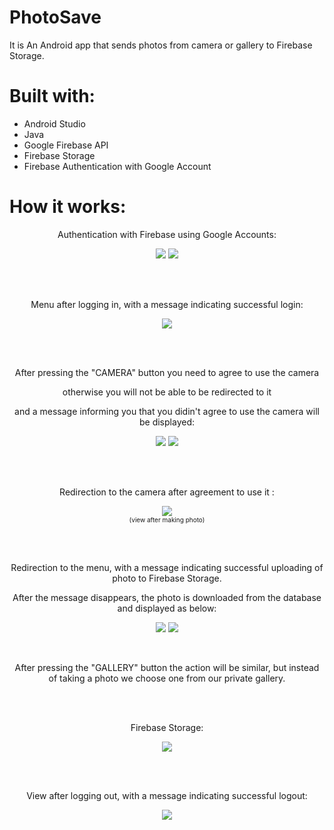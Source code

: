 # PhotoSave
It is An Android app that sends photos from camera or gallery to Firebase Storage.

# Built with:
* Android Studio
* Java
* Google Firebase API
* Firebase Storage
* Firebase Authentication with Google Account


# How it works:

<p align="center">
Authentication with Firebase using Google Accounts: 
</p>

<p align="center">
  <img src="https://i.imgur.com/4rjHgoI.png">
   <img src="https://i.imgur.com/tAL5Qhq.png">
</p>


<br><br>
<p align="center">
Menu after logging in, with a message indicating successful login:
</p>

<p align="center">
   <img src="https://i.imgur.com/NoFukXz.png">
</p>
  

<br><br>
<p align="center">
After pressing the "CAMERA" button you need to agree to use the camera 
</p>
<p align="center">
otherwise  you will not be able to be redirected to it
</p>
<p align="center">
and a message informing you that you didin't agree to use the camera will be displayed: 
</p>

<p align="center">
  <img src="https://i.imgur.com/mXtxHRd.png">
  <img src="https://i.imgur.com/VoUnx5C.png">
</p>

<br><br>
<p align="center">
Redirection to the camera after agreement to use it :
</p>

<p align="center">
   <img src="https://i.imgur.com/Jmc3rKz.png"><br>
  <font size="1">(view after making photo)</font>
</p>
  

<br><br>
<p align="center">
Redirection to the menu, with a message indicating successful uploading of photo to Firebase Storage. 
</p>
<p align="center">
After the message disappears, the photo is downloaded from the database and displayed as below:
</p>

<p align="center">
   <img src="https://i.imgur.com/7ko5UVY.png">
 <img src="https://i.imgur.com/ULFiggr.png">
</p>
<br>
<p align="center">
After pressing the "GALLERY" button the action will be similar, but instead of taking a photo we choose one from our private gallery.
</p>

<br><br>
<p align="center">
Firebase Storage:
</p>

<p align="center">
   <img src="https://i.imgur.com/zXbvj3w.png">
  
</p>
  
<br><br>
<p align="center">
View after logging out, with a message indicating successful logout:
</p>

<p align="center">
   <img src="https://i.imgur.com/Ia9sbjm.png">
</p>
  
 


